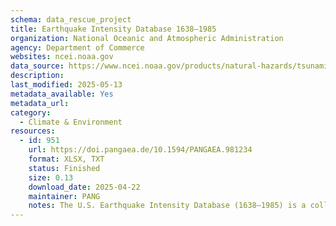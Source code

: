 ```yaml
---
schema: data_rescue_project 
title: Earthquake Intensity Database 1638–1985
organization: National Oceanic and Atmospheric Administration
agency: Department of Commerce
websites: ncei.noaa.gov
data_source: https://www.ncei.noaa.gov/products/natural-hazards/tsunamis-earthquakes-volcanoes/earthquakes/intensity-database-1638-1985
description: 
last_modified: 2025-05-13
metadata_available: Yes
metadata_url: 
category:
  - Climate & Environment 
resources:
  - id: 951
    url: https://doi.pangaea.de/10.1594/PANGAEA.981234
    format: XLSX, TXT
    status: Finished
    size: 0.13
    download_date: 2025-04-22
    maintainer: PANG
    notes: The U.S. Earthquake Intensity Database (1638–1985) is a collection of damage and felt reports for more than 23,000 U.S. earthquakes. The database contains information regarding epicentral coordinates, magnitudes, focal depths, names, and coordinates of reporting cities/ localities, reported intensities, and the distances to the epicenter. Earthquakes listed in the file date from 1638 to 1985. The majority of the felt reports are in the U.S. States and Territories (155,301). Other reporting countries include Antigua and Barbuda (2), Canada (1,364), Mexico (54), Panama (285), and the Philippines (9).
---
```

